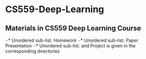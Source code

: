 # CS559-Deep-Learning
## Materials in CS559 Deep Learning Course
⋅⋅* Unordered sub-list. Homework
⋅⋅* Unordered sub-list. Paper Presentation
⋅⋅* Unordered sub-list. and Project is given in the corresponding directories
